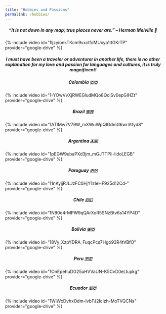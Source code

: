 ```yaml
---
title: "Hobbies and Passions"
permalink: /hobbies/
---
```


<h5 align="center">“It is not down in any map; true places never are.” – Herman Melville 🧳 </h5>

{% include video id="1ljzyionkTKcm9vxctfdMUxya1ItGKrTP" provider="google-drive" %}

<h5 align="center"> I must have been a traveler or adventurer in another life, there is no other explanation for my love and passion for languages and cultures, it is truly magnificent! </h5>

<h5 align="center"> Colombia 🇨🇴 </h5>

{% include video id="1-YOwVvXjRWEGludMQo8QclSv0epGIHZt" provider="google-drive" %}

<h5 align="center"> Brazil 🇧🇷 </h5>

{% include video id="1ATIMw7V79W_mXWuWpQlGdmG6wrlA1yd8" provider="google-drive" %}

<h5 align="center"> Argentina 🇦🇷 </h5>

{% include video id="1pEGW9ubaPXd3jm_mGJTTPIi-lidoLEGB" provider="google-drive" %}

<h5 align="center"> Paraguay 🇵🇾 </h5>

{% include video id="11nKyjjPJLJzFC0HjY1zIeHF925d12Cd-" provider="google-drive" %}

<h5 align="center"> Chile 🇨🇱 </h5>

{% include video id="1N80e4rMPW9qQArXoR5SNzBtv6s14YP4D" provider="google-drive" %}

<h5 align="center"> Bolivia 🇧🇴 </h5>

{% include video id="18Vy_XzpYDRA_FuqcPcs7Hgo93R4tVBfO" provider="google-drive" %}

<h5 align="center"> Peru 🇵🇪 </h5>

{% include video id="1OnEpehuDG25uHVVaUN-K5CvD0eLIupkg" provider="google-drive" %}

<h5 align="center"> Ecuador 🇪🇨 </h5>

{% include video id="1WlWcDvhxOdm-IvbFJ2lcIzh-MoTVQCNs" provider="google-drive" %}



